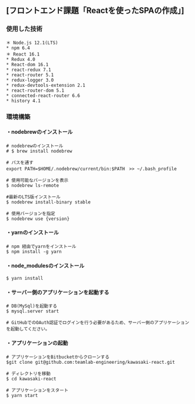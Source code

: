 ##  [フロントエンド課題「Reactを使ったSPAの作成」]

### 使用した技術
```
＊ Node.js 12.1(LTS)
* npm 6.4
＊ React 16.1
* Redux 4.0
* React-dom 16.1
* react-redux 7.1
* react-router 5.1
* redux-logger 3.0
* redux-devtools-extension 2.1
* react-router-dom 5.1
* connected-react-router 6.6
* history 4.1
```

### 環境構築
#### ・nodebrewのインストール
```
# nodebrewのインストール
# $ brew install nodebrew

# パスを通す
export PATH=$HOME/.nodebrew/current/bin:$PATH　>> ~/.bash_profile

# 使用可能なバージョンを表示
$ nodebrew ls-remote

#最新のLTS版インストール
$ nodebrew install-binary stable

# 使用バージョンを指定
$ nodebrew use {version}
```

#### ・yarnのインストール
```
# npm 経由でyarnをインストール
$ npm install -g yarn
```

#### ・node_modulesのインストール
```
$ yarn install
```

#### ・サーバー側のアプリケーションを起動する
```
# DB(MySql)を起動する
$ mysql.server start

# GitHubでのOAuth認証でログインを行う必要があるため、サーバー側のアプリケーションを起動してください。
```

#### ・アプリケーションの起動
```
# アプリケーションをBitbucketからクローンする
$git clone git@github.com:teamlab-engineering/kawasaki-react.git

# ディレクトリを移動
$ cd kawasaki-react

# アプリケーションをスタート
$ yarn start
```
